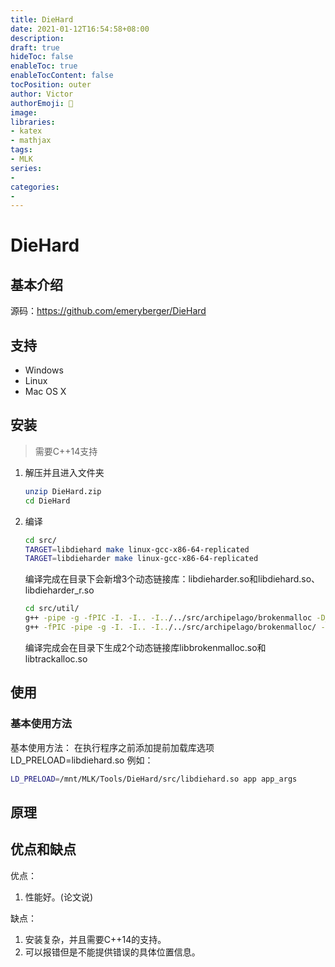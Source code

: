 ```yaml
---
title: DieHard
date: 2021-01-12T16:54:58+08:00
description:
draft: true
hideToc: false
enableToc: true
enableTocContent: false
tocPosition: outer
author: Victor
authorEmoji: 👻
image:
libraries:
- katex
- mathjax
tags:
- MLK
series:
-
categories:
-
---
```






# DieHard



## 基本介绍


源码：https://github.com/emeryberger/DieHard

## 支持

- Windows
- Linux
- Mac OS X

## 安装

> 需要C++14支持

1. 解压并且进入文件夹

   ```bash
   unzip DieHard.zip
   cd DieHard
   ```

2. 编译

   ```bash
   cd src/
   TARGET=libdiehard make linux-gcc-x86-64-replicated
   TARGET=libdieharder make linux-gcc-x86-64-replicated
   ```

   编译完成在目录下会新增3个动态链接库：libdieharder.so和libdiehard.so、libdieharder_r.so

   ```bash
   cd src/util/
   g++ -pipe -g -fPIC -I. -I.. -I../../src/archipelago/brokenmalloc -D_REENTRANT=1 -shared libbrokenmalloc.cpp -o libbrokenmalloc.so -ldl
   g++ -fPIC -pipe -g -I. -I.. -I../../src/archipelago/brokenmalloc/ -D_REENTRANT=1 -shared libtrackalloc.cpp -o libtrackalloc.so -ldl
   ```

   编译完成会在目录下生成2个动态链接库libbrokenmalloc.so和libtrackalloc.so

## 使用

### 基本使用方法

基本使用方法：
在执行程序之前添加提前加载库选项LD_PRELOAD=libdiehard.so
例如：

```bash
LD_PRELOAD=/mnt/MLK/Tools/DieHard/src/libdiehard.so app app_args
```

## 原理







## 优点和缺点

优点：

1. 性能好。(论文说)

缺点：

1. 安装复杂，并且需要C++14的支持。
2. 可以报错但是不能提供错误的具体位置信息。